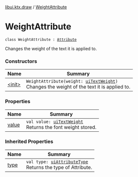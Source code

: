 [libui.ktx.draw](../README.md) / [WeightAttribute](README.md)

# WeightAttribute

`class WeightAttribute : `[`Attribute`](../-attribute/README.md)

Changes the weight of the text it is applied to.

### Constructors

| Name | Summary |
|---|---|
| [&lt;init&gt;](-init-.md) | `WeightAttribute(weight: `[`uiTextWeight`](../../libui/ui-text-weight.md)`)`<br>Changes the weight of the text it is applied to. |

### Properties

| Name | Summary |
|---|---|
| [value](value.md) | `val value: `[`uiTextWeight`](../../libui/ui-text-weight.md)<br>Returns the font weight stored. |

### Inherited Properties

| Name | Summary |
|---|---|
| [type](../-attribute/type.md) | `val type: `[`uiAttributeType`](../../libui/ui-attribute-type.md)<br>Returns the type of Attribute. |

